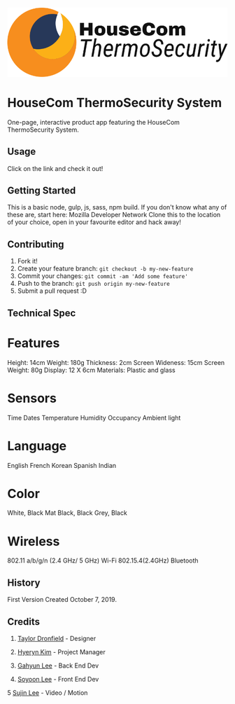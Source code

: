 ![OurLogoImage](public/images/logo-full-black.svg "Logo")
# HouseCom ThermoSecurity System

One-page, interactive product app featuring the HouseCom ThermoSecurity System.

## Usage

Click on the link and check it out!


## Getting Started
This is a basic node, gulp, js, sass, npm build. If you don't know what any of these are, start here: Mozilla Developer Network
Clone this to the location of your choice, open in your favourite editor and hack away!


## Contributing

1. Fork it!
2. Create your feature branch: `git checkout -b my-new-feature`
3. Commit your changes: `git commit -am 'Add some feature'`
4. Push to the branch: `git push origin my-new-feature`
5. Submit a pull request :D

## Technical Spec

# Features
Height: 14cm
Weight: 180g
Thickness: 2cm
Screen Wideness: 15cm
Screen Weight: 80g
Display: 12 X 6cm
Materials: Plastic and glass

# Sensors
Time
Dates
Temperature
Humidity
Occupancy
Ambient light

# Language

English
French
Korean
Spanish
Indian

# Color 
White, Black
Mat Black, Black
Grey, Black

# Wireless
802.11 a/b/g/n (2.4 GHz/ 5 GHz) Wi-Fi
802.15.4(2.4GHz)
Bluetooth


## History

First Version Created October 7, 2019.

## Credits

1. [Taylor Dronfield](t_dronfield@fanshaweonline.ca) - Designer

2. [Hyeryn Kim](h_kim90825@fanshaweonline.ca) - Project Manager

3. [Gahyun Lee](g_lee89360@fanshaweonline.ca) - Back End Dev 

4. [Soyoon Lee](s_lee77176@fanshaweonline.ca) - Front End Dev

5 [Sujin Lee](s_lee39@fanshaweonline.ca) - Video / Motion




